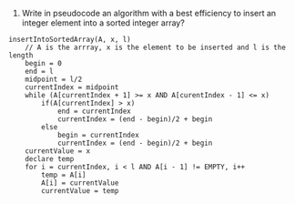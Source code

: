 1. Write in pseudocode an algorithm with a best efficiency to insert an integer element into a sorted integer array?
``` pcode
insertIntoSortedArray(A, x, l)
	// A is the arrray, x is the element to be inserted and l is the length
	begin = 0
	end = l
	midpoint = l/2
	currentIndex = midpoint
	while (A[currentIndex + 1] >= x AND A[curentIndex - 1] <= x)
		if(A[currentIndex] > x)
			end = currentIndex
			currentIndex = (end - begin)/2 + begin
		else
			begin = currentIndex
			currentIndex = (end - begin)/2 + begin
	currentValue = x
	declare temp
	for i = currentIndex, i < l AND A[i - 1] != EMPTY, i++
		temp = A[i]
		A[i] = currentValue
		currentValue = temp
	
```
